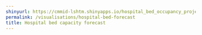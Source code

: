 ```yaml
---
shinyurl: https://cmmid-lshtm.shinyapps.io/hospital_bed_occupancy_projections/
permalink: /visualisations/hospital-bed-forecast
title: Hospital bed capacity forecast
---
```

